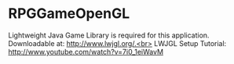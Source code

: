 RPGGameOpenGL
=============
Lightweight Java Game Library is required for this application.<br>
Downloadable at: http://www.lwjgl.org/.<br>
LWJGL Setup Tutorial: http://www.youtube.com/watch?v=7i0_1eiWavM
